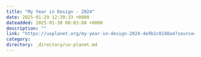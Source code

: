 ```yaml
---
title: "My Year in Design - 2024"
date: 2025-01-29 12:39:33 +0000
dateadded: 2025-01-30 00:03:08 +0000
description: ""
link: "https://uxplanet.org/my-year-in-design-2024-4e9b1c0188a4?source=rss----819cc2aaeee0---4"
category:
directory: _directory/ux-planet.md
---
```

